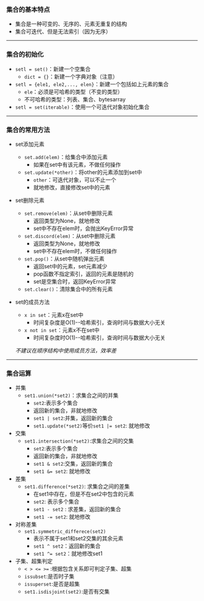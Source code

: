 ### 集合的基本特点 ###
- 集合是一种可变的、无序的、元素无重复的结构
- 集合可迭代、但是无法索引（因为无序）

***
### 集合的初始化 ###
- `setl = set()`：新建一个空集合
    - `dict = {}`：新建一个字典对象（注意）
- `setl = {ele1, ele2,..., elen}`：新建一个包括如上元素的集合
    - `ele`：必须是可哈希的类型（不变的类型）
    - 不可哈希的类型：列表、集合、bytesarray
- `setl = set(iterable)`：使用一个可迭代对象初始化集合

***
### 集合的常用方法 ###
- set添加元素
    - `set.add(elem)`：给集合中添加元素
        - 如果在set中有该元素，不做任何操作
    - `set.update(*other)`：将other的元素添加到set中
        - `other`：可迭代对象，可以不止一个
        - 就地修改，直接修改set中的元素
- set删除元素
    - `set.remove(elem)`：从set中删除元素
        - 返回类型为None，就地修改
        - set中不存在elem时，会抛出KeyError异常
    - `set.discord(elem)`：从set中删除元素
        - 返回类型为None，就地修改
        - set中不存在elem时，不做任何操作
    - `set.pop()`：从set中随机弹出元素
        - 返回set中的元素，set元素减少
        - pop函数不指定索引，返回的元素是随机的
        - set是空集合时，返回KeyError异常
    - `set.clear()`：清除集合中的所有元素
- set的成员方法
    - `x in set`：元素x在set中
        - 时间复杂度是O(1)--哈希索引，查询时间与数据大小无关
    - `x not in set`：元素x不在set中
        - 时间复杂度时O(1)--哈希索引，查询时间与数据大小无关
        
    *不建议在顺序结构中使用成员方法，效率差*

***
### 集合运算 ###
- 并集
    - `set1.union(*set2)`：求集合之间的并集
        - `set2`:表示多个集合
        - 返回新的集合，非就地修改
        - `set1 | set2`:并集，返回新的集合
        - `set1.update(*set2)`等价`set1 |= set2`: 就地修改
- 交集
    - `set1.intersection(*set2)`:求集合之间的交集
        - `set2`:表示多个集合
        - 返回新的集合，非就地修改
        - `set1 & set2`:交集，返回新的集合
        - `set1 &= set2`: 就地修改
- 差集
    - `set1.difference(*set2)`: 求集合之间的差集
        - 在set1中存在，但是不在set2中包含的元素
        - `set2`: 表示多个集合
        - `set1 - set2` : 求差集，返回新的集合
        - `set1 -= set2`: 就地修改
- 对称差集
    - `set1.symmetric_differece(set2)`
        - 表示不属于set1和set2交集的其余元素
        - `set1 ^ set2`：返回新的集合
        - `set1 ^= set2`：就地修改set1
- 子集、超集判定
    - `< > <= >=` :根据包含关系即可判定子集、超集
    - `issubset`:是否时子集
    - `issuperset`:是否是超集
    - `set1.isdisjoint(set2)`:是否有交集
        